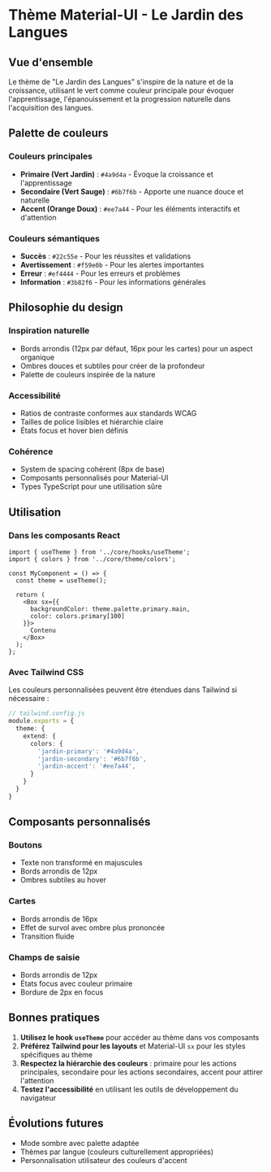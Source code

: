 # Thème Material-UI - Le Jardin des Langues

## Vue d'ensemble

Le thème de "Le Jardin des Langues" s'inspire de la nature et de la croissance, utilisant le vert comme couleur principale pour évoquer l'apprentissage, l'épanouissement et la progression naturelle dans l'acquisition des langues.

## Palette de couleurs

### Couleurs principales

- **Primaire (Vert Jardin)** : `#4a9d4a` - Évoque la croissance et l'apprentissage
- **Secondaire (Vert Sauge)** : `#6b7f6b` - Apporte une nuance douce et naturelle
- **Accent (Orange Doux)** : `#ee7a44` - Pour les éléments interactifs et d'attention

### Couleurs sémantiques

- **Succès** : `#22c55e` - Pour les réussites et validations
- **Avertissement** : `#f59e0b` - Pour les alertes importantes
- **Erreur** : `#ef4444` - Pour les erreurs et problèmes
- **Information** : `#3b82f6` - Pour les informations générales

## Philosophie du design

### Inspiration naturelle
- Bords arrondis (12px par défaut, 16px pour les cartes) pour un aspect organique
- Ombres douces et subtiles pour créer de la profondeur
- Palette de couleurs inspirée de la nature

### Accessibilité
- Ratios de contraste conformes aux standards WCAG
- Tailles de police lisibles et hiérarchie claire
- États focus et hover bien définis

### Cohérence
- System de spacing cohérent (8px de base)
- Composants personnalisés pour Material-UI
- Types TypeScript pour une utilisation sûre

## Utilisation

### Dans les composants React

```tsx
import { useTheme } from '../core/hooks/useTheme';
import { colors } from '../core/theme/colors';

const MyComponent = () => {
  const theme = useTheme();
  
  return (
    <Box sx={{ 
      backgroundColor: theme.palette.primary.main,
      color: colors.primary[100]
    }}>
      Contenu
    </Box>
  );
};
```

### Avec Tailwind CSS

Les couleurs personnalisées peuvent être étendues dans Tailwind si nécessaire :

```typescript
// tailwind.config.js
module.exports = {
  theme: {
    extend: {
      colors: {
        'jardin-primary': '#4a9d4a',
        'jardin-secondary': '#6b7f6b',
        'jardin-accent': '#ee7a44',
      }
    }
  }
}
```

## Composants personnalisés

### Boutons
- Texte non transformé en majuscules
- Bords arrondis de 12px
- Ombres subtiles au hover

### Cartes
- Bords arrondis de 16px
- Effet de survol avec ombre plus prononcée
- Transition fluide

### Champs de saisie
- Bords arrondis de 12px
- États focus avec couleur primaire
- Bordure de 2px en focus

## Bonnes pratiques

1. **Utilisez le hook `useTheme`** pour accéder au thème dans vos composants
2. **Préférez Tailwind pour les layouts** et Material-UI `sx` pour les styles spécifiques au thème
3. **Respectez la hiérarchie des couleurs** : primaire pour les actions principales, secondaire pour les actions secondaires, accent pour attirer l'attention
4. **Testez l'accessibilité** en utilisant les outils de développement du navigateur

## Évolutions futures

- Mode sombre avec palette adaptée
- Thèmes par langue (couleurs culturellement appropriées)
- Personnalisation utilisateur des couleurs d'accent

